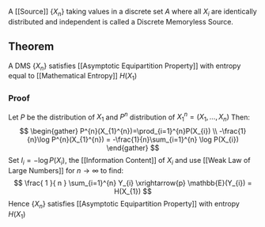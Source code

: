 A [[Source]] $\{ X_{n} \}$ taking values in a discrete set $A$ 
where all $X_{i}$ are identically distributed and independent
is called a Discrete Memoryless Source.
## Theorem
A DMS $\{ X_{n} \}$ satisfies [[Asymptotic Equipartition Property]] 
with entropy equal to [[Mathematical Entropy]] $H(X_{1})$
### Proof
Let $P$ be the distribution of $X_{1}$
and $P^{n}$ distribution of $X_{1}^{n}=(X_{1},\dots,X_{n})$
Then:
$$
\begin{gather}
P^{n}(X_{1}^{n})=\prod_{i=1}^{n}P(X_{i}) \\
-\frac{1}{n}\log P^{n}(X_{1}^{n}) = -\frac{1}{n}\sum_{i=1}^{n} \log P(X_{i})
\end{gather}
$$
Set $I_{i}=-\log P(X_{i})$, the [[Information Content]] of $X_{i}$
and use [[Weak Law of Large Numbers]] for $n\to \infty$
to find:
$$
\frac{ 1 }{ n } \sum_{i=1}^{n} Y_{i} \xrightarrow{p} \mathbb{E}(Y_{i}) = H(X_{1})
$$
Hence $\{ X_{n} \}$ satisfies [[Asymptotic Equipartition Property]] 
with entropy $H(X_{1})$
